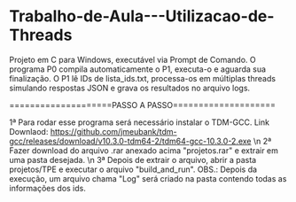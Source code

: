 # Trabalho-de-Aula---Utilizacao-de-Threads
Projeto em C para Windows, executável via Prompt de Comando.
O programa P0 compila automaticamente o P1, executa-o e aguarda sua finalização.
O P1 lê IDs de lista_ids.txt, processa-os em múltiplas threads simulando respostas JSON e grava os resultados no arquivo logs.

====================PASSO A PASSO====================

1ª Para rodar esse programa será necessário instalar o TDM-GCC. Link Downlaod: https://github.com/jmeubank/tdm-gcc/releases/download/v10.3.0-tdm64-2/tdm64-gcc-10.3.0-2.exe \n
2ª Fazer download do arquivo .rar anexado acima "projetos.rar" e extrair em uma pasta desejada. \n
3ª Depois de extrair o arquivo, abrir a pasta projetos/TPE e executar o arquivo "build_and_run".
OBS.: Depois da execução, um arquivo chama "Log" será criado na pasta contendo todas as informações dos ids.
